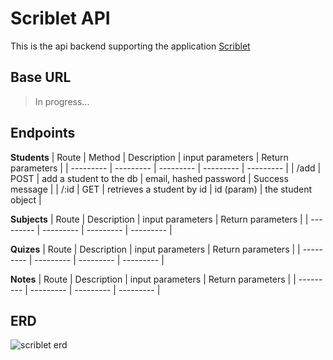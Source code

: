 # Scriblet API
This is the api backend supporting the application [Scriblet]()

## Base URL
> In progress...

## Endpoints

**Students**
| Route | Method | Description | input parameters | Return parameters |
| --------- | --------- | --------- | --------- | --------- |
| /add | POST | add a student to the db | email, hashed password | Success message |
| /:id | GET | retrieves a student by id | id (param) | the student object |


**Subjects**
| Route | Description | input parameters | Return parameters |
| --------- | --------- | --------- | --------- |


**Quizes**
| Route | Description | input parameters | Return parameters |
| --------- | --------- | --------- | --------- |


**Notes**
| Route | Description | input parameters | Return parameters |
| --------- | --------- | --------- | --------- |

## ERD
![scriblet erd](https://i.imgur.com/bLpycHR.png)